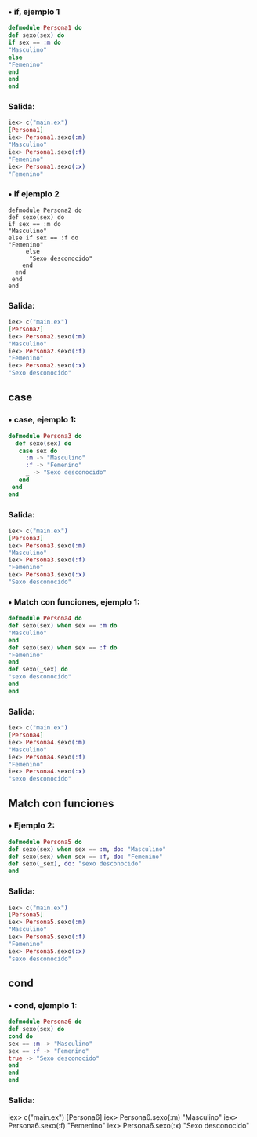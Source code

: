 ### • if, ejemplo 1
```.ex
defmodule Persona1 do
def sexo(sex) do
if sex == :m do
"Masculino"
else
"Femenino"
end
end
end
```
### Salida:
```.ex
iex> c("main.ex")
[Persona1]
iex> Persona1.sexo(:m)
"Masculino"
iex> Persona1.sexo(:f)
"Femenino"
iex> Persona1.sexo(:x)
"Femenino"
```
### • if ejemplo 2
```
defmodule Persona2 do
def sexo(sex) do
if sex == :m do
"Masculino"
else if sex == :f do
"Femenino"
     else
      "Sexo desconocido"
    end
  end
 end
end
```
### Salida:
```.ex
iex> c("main.ex")
[Persona2]
iex> Persona2.sexo(:m)
"Masculino"
iex> Persona2.sexo(:f)
"Femenino"
iex> Persona2.sexo(:x)
"Sexo desconocido"
```
## case
### • case, ejemplo 1:
```.ex
defmodule Persona3 do
  def sexo(sex) do
   case sex do
     :m -> "Masculino"
     :f -> "Femenino"
     _ -> "Sexo desconocido"
   end
 end
end
```
### Salida:
```.ex
iex> c("main.ex")
[Persona3]
iex> Persona3.sexo(:m)
"Masculino"
iex> Persona3.sexo(:f)
"Femenino"
iex> Persona3.sexo(:x)
"Sexo desconocido"
```
### • Match con funciones, ejemplo 1:
```.ex
defmodule Persona4 do
def sexo(sex) when sex == :m do
"Masculino"
end
def sexo(sex) when sex == :f do
"Femenino"
end
def sexo(_sex) do
"sexo desconocido"
end
end
```
### Salida:
```.ex
iex> c("main.ex")
[Persona4]
iex> Persona4.sexo(:m)
"Masculino"
iex> Persona4.sexo(:f)
"Femenino"
iex> Persona4.sexo(:x)
"sexo desconocido"
```
## Match con funciones
### • Ejemplo 2:
```.ex
defmodule Persona5 do
def sexo(sex) when sex == :m, do: "Masculino"
def sexo(sex) when sex == :f, do: "Femenino"
def sexo(_sex), do: "sexo desconocido"
end
```
### Salida:
```.ex
iex> c("main.ex")
[Persona5]
iex> Persona5.sexo(:m)
"Masculino"
iex> Persona5.sexo(:f)
"Femenino"
iex> Persona5.sexo(:x)
"sexo desconocido"
```
## cond
### • cond, ejemplo 1:
```.ex
defmodule Persona6 do
def sexo(sex) do
cond do
sex == :m -> "Masculino"
sex == :f -> "Femenino"
true -> "Sexo desconocido"
end
end
end
```
### Salida:
iex> c("main.ex")
[Persona6]
iex> Persona6.sexo(:m)
"Masculino"
iex> Persona6.sexo(:f)
"Femenino"
iex> Persona6.sexo(:x)
"Sexo desconocido"
